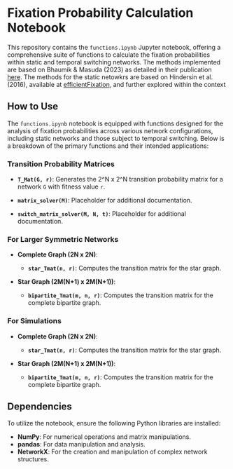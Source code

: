 
# Fixation Probability Calculation Notebook

This repository contains the `functions.ipynb` Jupyter notebook, offering a comprehensive suite of functions to calculate the fixation probabilities within static and temporal switching networks. The methods implemented are based on Bhaumik & Masuda (2023) as detailed in their publication [here](https://link.springer.com/article/10.1007/s00285-023-01987-5). The methods for the static netowkrs are based on Hindersin et al. (2016), available at [efficientFixation](https://github.com/hindersin/efficientFixation), and further explored within the context
## How to Use

The `functions.ipynb` notebook is equipped with functions designed for the analysis of fixation probabilities across various network configurations, including static networks and those subject to temporal switching. Below is a breakdown of the primary functions and their intended applications:

### Transition Probability Matrices

- **`T_Mat(G, r)`**: Generates the 2^N x 2^N transition probability matrix for a network `G` with fitness value `r`.

- **`matrix_solver(M)`**: Placeholder for additional documentation.

- **`switch_matrix_solver(M, N, t)`**: Placeholder for additional documentation.

### For Larger Symmetric Networks

- **Complete Graph  (2N x 2N)**: 
  - **`star_Tmat(n, r)`**: Computes the transition matrix for the star graph.


- **Star Graph  (2M(N+1) x 2M(N+1))**:
  - **`bipartite_Tmat(m, n, r)`**:  Computes the transition matrix for the complete bipartite graph.


### For Simulations

- **Complete Graph  (2N x 2N)**: 
  - **`star_Tmat(n, r)`**: Computes the transition matrix for the star graph.


- **Star Graph  (2M(N+1) x 2M(N+1))**:
  - **`bipartite_Tmat(m, n, r)`**:  Computes the transition matrix for the complete bipartite graph.


## Dependencies

To utilize the notebook, ensure the following Python libraries are installed:

- **NumPy**: For numerical operations and matrix manipulations.
- **pandas**: For data manipulation and analysis.
- **NetworkX**: For the creation and manipulation of complex network structures.



